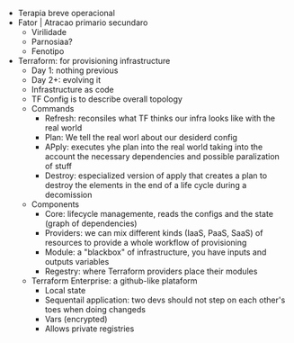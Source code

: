 - Terapia breve operacional
- Fator | Atracao primario secundaro
	- Virilidade
	- Parnosiaa?
	- Fenotipo
- Terraform: for provisioning infrastructure
	- Day 1: nothing previous
	- Day 2+: evolving it
	- Infrastructure as code
	- TF Config is to describe overall topology
	- Commands
		- Refresh: reconsiles what TF thinks our infra looks like with the real world
		- Plan: We tell the real worl about our desiderd config
		- APply: executes yhe plan into the real world taking into the account the necessary dependencies and possible paralization of stuff
		- Destroy: especialized version of apply that creates a plan to destroy the elements in the end of a life cycle during a decomission
	- Components
		- Core: lifecycle managemente, reads the configs and the state (graph of dependencies)
		- Providers: we can mix different kinds (IaaS, PaaS, SaaS) of resources to provide a whole workflow of provisioning
		- Module: a "blackbox" of infrastructure, you have inputs and outputs variables
		- Regestry: where Terraform providers place their modules
	- Terraform Enterprise: a github-like plataform
		- Local state
		- Sequentail application: two devs should not step on each other's toes when doing changeds
		- Vars (encrypted)
		- Allows private registries